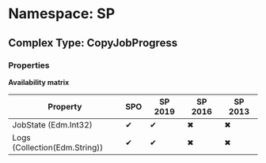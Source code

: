 # Namespace: SP

## Complex Type: CopyJobProgress

### Properties

**Availability matrix**

Property | SPO | SP 2019 | SP 2016 | SP 2013
----------|-----|---------|---------|--------
JobState (Edm.Int32) | ✔ | ✔ | ✖ | ✖
Logs (Collection(Edm.String)) | ✔ | ✔ | ✖ | ✖
